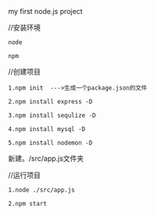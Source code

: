 my first node.js project 
 
 //安装环境
    
    node
    
    npm
    
 //创建项目
   
    1.npm init  --->生成一个package.json的文件
    
    2.npm install express -D
    
    3.npm install sequlize -D
    
    4.npm install mysql -D
   
    5.npm install nodemon -D
   
   新建。/src/app.js文件夹
 
 //运行项目
    
    1.node ./src/app.js
    
    2.npm start
